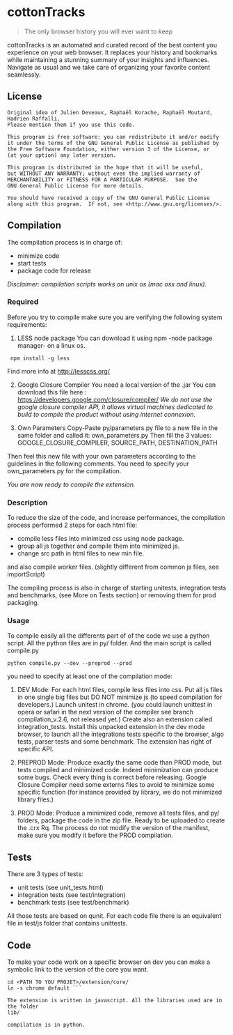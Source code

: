 cottonTracks
============

> The only browser history you will ever want to keep

cottonTracks is an automated and curated record of the best content you experience on your web browser. It replaces your history and bookmarks while maintaining a stunning summary of your insights and influences. Navigate as usual and we take care of organizing your favorite content seamlessly.


License
-------

    Original idea of Julien Deveaux, Raphaël Korache, Raphaël Moutard, Hadrien Raffalli.
    Please mention them if you use this code.

    This program is free software: you can redistribute it and/or modify
    it under the terms of the GNU General Public License as published by
    the Free Software Foundation, either version 3 of the License, or
    (at your option) any later version.

    This program is distributed in the hope that it will be useful,
    but WITHOUT ANY WARRANTY; without even the implied warranty of
    MERCHANTABILITY or FITNESS FOR A PARTICULAR PURPOSE.  See the
    GNU General Public License for more details.

    You should have received a copy of the GNU General Public License
    along with this program.  If not, see <http://www.gnu.org/licenses/>.
  
Compilation
-----------
The compilation process is in charge of:
- minimize code
- start tests
- package code for release

*Disclaimer: compilation scripts works on unix os (mac osx and linux).*

### Required

Before you try to compile make sure you are verifying the following system
requirements:

1. LESS node package
You can download it using npm -node package manager- on a linux os.

``` npm install -g less```

Find more info at http://lesscss.org/

2. Google Closure Compiler
You need a local version of the .jar You can download this file here :
https://developers.google.com/closure/compiler/
*We do not use the google closure compiler API, it allows virtual machines
dedicated to build to compile the product without using internet connexion.*

3. Own Parameters
Copy-Paste py/parameters.py file to a new file in the same folder and called it:
own_parameters.py
Then fill the 3 values: GOOGLE_CLOSURE_COMPILER, SOURCE_PATH, DESTINATION_PATH

Then feel this new file with your own parameters according to the guidelines in
the following comments.
You need to specify your own_parameters.py for the compilation.

*You are now ready to compile the extension.*

### Description
To reduce the size of the code, and increase performances, the compilation
process performed 2 steps for each html file:
 - compile less files into minimized css using node package.
 - group all js together and compile them into minimized js.
 - change src path in html files to new min file.

and also compile worker files. (slightly different from common js files,
see importScript)

The compiling process is also in charge of starting unitests, integration tests
and benchmarks, (see More on Tests section) or removing them for prod packaging.

### Usage
To compile easily all the differents part of of the code we use a python script.
All the python files are in py/ folder. And the main script is called compile.py

``` python compile.py --dev --preprod --prod ```

you need to specify at least one of the compilation mode:

1. DEV Mode:
For each html files, compile less files into css. Put all js files in one single
big files but DO NOT minimize js (to speed compilation for developers.)
Launch unitest in chrome. (you could launch unittest in opera or safari in the
next version of the compiler see branch compilation_v.2.6, not released yet.)
Create also an extension called integration_tests.
Install this unpacked extension in the dev mode browser, to launch all the
integrations tests specific to the browser, algo tests, parser tests and some
benchmark. The extension has right of specific API.

2. PREPROD Mode:
Produce exactly the same code than PROD mode, but tests compiled and minimized
code. Indeed minimization can produce some bugs. Check every thing is correct
before releasing.
Google Closure Compiler need some externs files to avoid to minimize some
specific function (for instance provided by library, we do not minimized
library files.)

3. PROD Mode:
Produce a minimized code, remove all tests files, and py/ folders, package the
code in the zip file. Ready to be uploaded to create the .crx
Rq. The process do not modify the version of the manifest, make sure you
modify it before the PROD compilation.


Tests
-----
There are 3 types of tests:
- unit tests (see unit_tests.html)
- integration tests (see test/integration)
- benchmark tests (see test/benchmark)

All those tests are based on qunit. For each code file there is an equivalent
file in test/js folder that contains unittests.

Code
----

To make your code work on a specific browser on dev you can make a symbolic link
to the version of the core you want.

```
cd <PATH TO YOU PROJET>/extension/core/
ln -s chrome default ```

The extension is written in javascript. All the libraries used are in the folder
lib/

compilation is in python.

